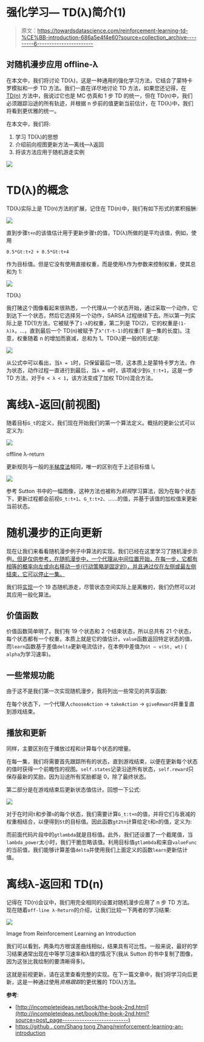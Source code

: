 # 强化学习— TD(λ)简介(1)

> 原文：<https://towardsdatascience.com/reinforcement-learning-td-%CE%BB-introduction-686a5e4f4e60?source=collection_archive---------6----------------------->

## 对随机漫步应用 offline-λ

在本文中，我们将讨论 TD(λ)，这是一种通用的强化学习方法，它结合了蒙特卡罗模拟和一步 TD 方法。我们一直在详尽地讨论 TD 方法，如果您还记得，在 [TD(n)](https://medium.com/zero-equals-false/n-step-td-method-157d3875b9cb) 方法中，我说过它也是 MC 仿真和 1 步 TD 的统一，但在 TD(n)中，我们必须跟踪沿途的所有轨迹，并根据 n 步前的值更新当前估计，在 TD(λ)中，我们将看到更优雅的统一。

在本文中，我们将:

1.  学习 TD(λ)的思想
2.  介绍前向视图更新方法—离线—λ返回
3.  将该方法应用于随机游走实例

![](img/89b7d270df78bd400f7134d1f1d1d384.png)

# TD(λ)的概念

TD(λ)实际上是 TD(n)方法的扩展，记住在 TD(n)中，我们有如下形式的累积报酬:

![](img/9235818a8b3e2c29b1e94f418d58e0b1.png)

直到步骤`t+n`的该值估计用于更新步骤`t`的值，TD(λ)所做的是平均该值，例如，使用

```
0.5*Gt:t+2 + 0.5*Gt:t+4
```

作为目标值。但是它没有使用直接权重，而是使用λ作为参数来控制权重，使其总和为 1:

![](img/1482f2c3886c7bd468b1bd3c7a1322a4.png)

TD(λ)

我打赌这个图像看起来很熟悉，一个代理从一个状态开始，通过采取一个动作，它到达下一个状态，然后它选择另一个动作，SARSA 过程继续下去。所以第一列实际上是 TD(1)方法，它被赋予了`1-λ`的权重，第二列是 TD(2)，它的权重是`(1-λ)λ`，…，直到最后一个 TD(n)被赋予了`λ^(T-t-1)`的权重(T 是一集的长度)。注意，权重随着 n 的增加而衰减，总和为 1。TD(λ)更一般的形式是:

![](img/9e21117f3d14427318c4dedca2dc0350.png)

从公式中可以看出，当`λ = 1`时，只保留最后一项，这本质上是蒙特卡罗方法，作为状态，动作过程一直进行到最后，当`λ = 0`时，该项减少到`G_t:t+1`，这是一步 TD 方法，对于`0 < λ < 1`，该方法变成了加权 TD(n)混合方法。

# 离线λ-返回(前视图)

随着目标`G_t`的定义，我们现在开始我们的第一个算法定义。概括的更新公式可以定义为:

![](img/e91c18bbcd6f966b874ec29c22e3a89c.png)

offline λ-return

更新规则与一般的[半梯度法](/reinforcement-learning-generalisation-in-continuous-state-space-df943b04ebfa)相同，唯一的区别在于上述目标值 I。

![](img/169fa1ec1721f7e0c0bdc597d2172137.png)

参考 Sutton 书中的一幅图像，这种方法也被称为*前视*学习算法，因为在每个状态下，更新过程都会前视`G_t:t+1`、`G_t:t+2`、……的值，并基于该值的加权值来更新当前状态。

# 随机漫步的正向更新

现在让我们来看看随机漫步例子中算法的实现。我们已经在这里学习了随机漫步示例[，但是仅供参考，在随机漫步中，一个代理从中间位置开始，在每一步，它都有相等的概率向左或向右移动一步(行动策略是固定的)，并且通过仅在左侧或最左侧结束，它可以停止一集。](/reinforcement-learning-generalisation-in-continuous-state-space-df943b04ebfa)

我们将[实现](https://github.com/MJeremy2017/Reinforcement-Learning-Implementation/blob/master/RandomWalk(Lambda)/TD_Lambda.py)一个 19 态随机游走，尽管状态空间实际上是离散的，我们仍然可以对其应用一般化算法。

## 价值函数

价值函数简单明了。我们有 19 个状态和 2 个结束状态，所以总共有 21 个状态，每个状态都有一个权重，本质上就是它的值估计。`value`函数返回特定状态的值，而`learn`函数基于差值`delta`更新电流估计，在本例中差值为`Gt — v(St, wt)` ( `alpha`为学习速率)。

## 一些常规功能

由于这不是我们第一次实现随机漫步，我将列出一些常见的共享函数:

在每个状态下，一个代理人`chooseAction` → `takeAction` → `giveReward`并重复直到游戏结束。

## 播放和更新

同样，主要区别在于播放过程和计算每个状态的增量。

在每一集，我们将需要首先跟踪所有的状态，直到游戏结束，以便在更新每个状态的值时获得一个前瞻性的视图。`self.states`记录沿途所有状态，`self.reward`只保存最新的奖励，因为沿途所有奖励都是 0，除了最终状态。

第二部分是在游戏结束后更新状态值估计。回想一下公式:

![](img/9e21117f3d14427318c4dedca2dc0350.png)

对于在时间`t`和步骤`n`的每个状态，我们需要计算`G_t:t+n`的值，并将它们与衰减的权重相结合，以便得到`St`的目标值。因此函数`gt2tn`计算给定`t`和`n`的值，定义为:

而前面代码片段中的`gtlambda`就是目标值。此外，我们还设置了一个截尾值，当`lambda_power`太小时，我们干脆忽略该值。利用目标值`gtlambda`和来自`valueFunc`的当前值，我们能够计算差值`delta`并使用我们上面定义的函数`learn`更新估计值。

# 离线λ-返回和 TD(n)

记得在 TD(n)会议中，我们用完全相同的设置对随机漫步应用了 n 步 TD 方法。现在随着`off-line λ-Return`的介绍，让我们比较一下两者的学习结果:

![](img/49366ac19dc6aafdd9e267081c23900e.png)

Image from Reinforcement Learning an Introduction

我们可以看到，两条均方根误差曲线相似，结果具有可比性。一般来说，最好的学习结果通常出现在中等学习速率和λ值的情况下(我从 Sutton 的书中复制了图像，因为这张比我绘制的要清晰得多)。

这就是前视更新，请在这里查看完整的实现。在下一篇文章中，我们将学习向后更新，这是一种通过使用*资格跟踪*的更优雅的 TD(λ)方法。

**参考**:

*   [http://incompleteideas.net/book/the-book-2nd.html](http://incompleteideas.net/book/the-book-2nd.html?source=post_page---------------------------)
*   [https://github . com/Shang tong Zhang/reinforcement-learning-an-introduction](https://github.com/ShangtongZhang/reinforcement-learning-an-introduction)